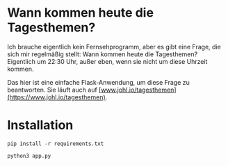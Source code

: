 # Wann kommen heute die Tagesthemen?

Ich brauche eigentlich kein Fernsehprogramm, aber es gibt eine Frage, die sich
mir regelmäßig stellt: Wann kommen heute die Tagesthemen? Eigentlich um 22:30
Uhr, außer eben, wenn sie nicht um diese Uhrzeit kommen.

Das hier ist eine einfache Flask-Anwendung, um diese Frage zu beantworten.
Sie läuft auch auf [www.johl.io/tagesthemen](https://www.johl.io/tagesthemen).

# Installation
`pip install -r requirements.txt`

`python3 app.py`
